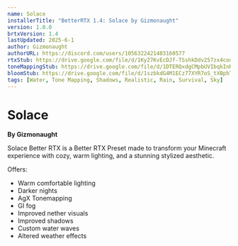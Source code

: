```yaml
---
name: Solace
installerTitle: "BetterRTX 1.4: Solace by Gizmonaught"
version: 1.0.0
brtxVersion: 1.4
lastUpdated: 2025-6-1
author: Gizmonaught
authorURL: https://discord.com/users/1056322421403160577
rtxStub: https://drive.google.com/file/d/1Ky27KvEcDJf-TSshkDdv257zx4codILz/view?usp=sharing
toneMappingStub: https://drive.google.com/file/d/1DTERQxdgCMpbUVIbqkInRnMVwpimZEHw/view?usp=sharing
bloomStub: https://drive.google.com/file/d/1szbkdG4M1ECz77XYR7oS_tXBphTZSe7y/view?usp=sharing
tags: [Water, Tone Mapping, Shadows, Realistic, Rain, Survival, Sky]
---
```

# Solace
**By Gizmonaught**

Solace Better RTX is a Better RTX Preset made to transform your Minecraft experience with cozy, warm lighting, and a stunning stylized aesthetic.

Offers:

- Warm comfortable lighting 
- Darker nights
- AgX Tonemapping
- GI fog
- Improved nether visuals
- Improved shadows
- Custom water waves
- Altered weather effects
